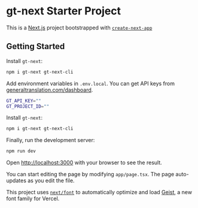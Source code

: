 # gt-next Starter Project

This is a [Next.js](https://nextjs.org) project bootstrapped with [`create-next-app`](https://nextjs.org/docs/app/api-reference/cli/create-next-app) 

## Getting Started

Install `gt-next`:

```bash
npm i gt-next gt-next-cli
```

Add environment variables in `.env.local`. 
You can get API keys from [generaltranslation.com/dashboard](https://generaltranslation.com).

```bash
GT_API_KEY=""
GT_PROJECT_ID=""
```

Install `gt-next`:

```bash
npm i gt-next gt-next-cli
```

Finally, run the development server:

```bash
npm run dev
```

Open [http://localhost:3000](http://localhost:3000) with your browser to see the result.

You can start editing the page by modifying `app/page.tsx`. The page auto-updates as you edit the file.

This project uses [`next/font`](https://nextjs.org/docs/app/building-your-application/optimizing/fonts) to automatically optimize and load [Geist](https://vercel.com/font), a new font family for Vercel.